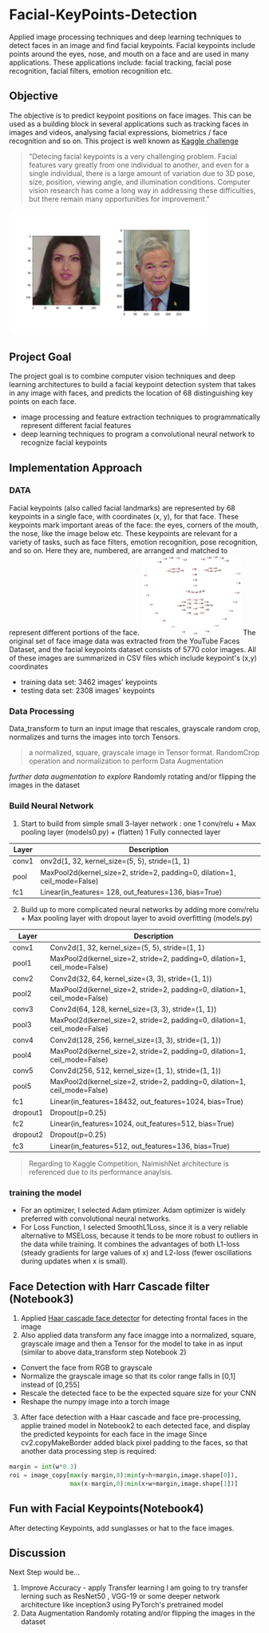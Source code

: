 # Facial-KeyPoints-Detection
Applied image processing techniques and deep learning techniques to detect faces in an image and find facial keypoints. Facial keypoints include points around the eyes, nose, and mouth on a face and are used in many applications. These applications include: facial tracking, facial pose recognition, facial filters, emotion recognition etc.

## Objective
The objective is to predict keypoint positions on face images. This can be used as a building block in several applications such as tracking faces in images and videos, analysing facial expressions, biometrics / face recognition and so on.
This project is well known as [Kaggle challenge](https://www.kaggle.com/c/facial-keypoints-detection)
> "Detecing facial keypoints is a very challenging problem.  Facial features vary greatly from one individual to another, and even for a single individual, there is a large amount of variation due to 3D pose, size, position, viewing angle, and illumination conditions. Computer vision research has come a long way in addressing these difficulties, but there remain many opportunities for improvement."
<img src = "images/key_pts_example.png" width = "400" />

## Project Goal 
The project goal is to combine computer vision techniques and deep learning architectures to build a facial keypoint detection system that takes in any image with faces, and predicts the location of 68 distinguishing key points on each face. 
* image processing and feature extraction techniques to programmatically represent different facial features
* deep learning techniques to program a convolutional neural network to recognize facial keypoints

## Implementation Approach
### DATA 
Facial keypoints (also called facial landmarks) are represented by 68 keypoints in a single face, with coordinates (x, y), for that face. These keypoints mark important areas of the face: the eyes, corners of the mouth, the nose, like the image below etc. These keypoints are relevant for a variety of tasks, such as face filters, emotion recognition, pose recognition, and so on. Here they are, numbered, are arranged and matched to represent different portions of the face.
<img src="images/landmarks_numbered.jpg" width = "200"/>
The original set of face image data was extracted from the YouTube Faces Dataset, and the facial keypoints dataset consists of 5770 color images. All of these images are summarized in CSV files which include keypoint's (x,y) coordinates
* training data set: 3462 images' keypoints
* testing data set: 2308 images' keypoints

### Data Processing
Data_transform to turn an input image that rescales, grayscale random crop, normalizes and turns the images into torch Tensors.
> a normalized, square, grayscale image in Tensor format. 
> RandomCrop operation and normalization to perform Data Augmentation

*further data augmentation to explore*
Randomly rotating and/or flipping the images in the dataset


### Build Neural Network 
1. Start to build from simple small 3-layer network : one 1 conv/relu + Max pooling layer (models0.py) + (flatten) 1 Fully connected layer

|Layer  | Description |
|--|--|
|conv1 | onv2d(1, 32, kernel_size=(5, 5), stride=(1, 1)|
|pool| MaxPool2d(kernel_size=2, stride=2, padding=0, dilation=1, ceil_mode=False)|
|fc1 | Linear(in_features= 128, out_features=136, bias=True) | 

2. Build up to more complicated neural networks by adding more conv/relu + Max pooling layer with dropout layer to avoid overfitting  (models.py)

|Layer	|Description|
|--|--|
|conv1|	Conv2d(1, 32, kernel_size=(5, 5), stride=(1, 1)|
|pool1	|MaxPool2d(kernel_size=2, stride=2, padding=0, dilation=1, ceil_mode=False)|
|conv2	|Conv2d(32, 64, kernel_size=(3, 3), stride=(1, 1))|
|pool2	|MaxPool2d(kernel_size=2, stride=2, padding=0, dilation=1, ceil_mode=False)|
|conv3	|Conv2d(64, 128, kernel_size=(3, 3), stride=(1, 1))|
|pool3	|MaxPool2d(kernel_size=2, stride=2, padding=0, dilation=1, ceil_mode=False)|
|conv4	|Conv2d(128, 256, kernel_size=(3, 3), stride=(1, 1))|
|pool4	|MaxPool2d(kernel_size=2, stride=2, padding=0, dilation=1, ceil_mode=False)|
|conv5	|Conv2d(256, 512, kernel_size=(1, 1), stride=(1, 1))|
|pool5	|MaxPool2d(kernel_size=2, stride=2, padding=0, dilation=1, ceil_mode=False)|
|fc1	|Linear(in_features=18432, out_features=1024, bias=True)|
|dropout1|	Dropout(p=0.25)|
|fc2	|Linear(in_features=1024, out_features=512, bias=True)|
|dropout2|	Dropout(p=0.25)|
|fc3	|Linear(in_features=512, out_features=136, bias=True)|

> Regarding to Kaggle Competition, NaimishNet architecture is referenced due to its performance anaylsis. 

### training the model
* For an optimizer, I selected Adam ptimizer. Adam optimizer is widely preferred with convolutional neural networks.
* For Loss Function, I selected SmoothL1Loss, since it is a very reliable alternative to MSELoss, because it tends to be more robust to outliers in the data while training. It combines the advantages of both L1-loss (steady gradients for large values of x) and L2-loss (fewer oscillations during updates when x is small). 

## Face Detection with Harr Cascade filter (Notebook3) 
1. Applied [Haar cascade face detector](https://github.com/opencv/opencv/tree/master/data/haarcascades) for detecting frontal faces in the image 
2. Also applied data transform any face imagge into a normalized, square, grayscale image and then a Tensor for the model to take in as input (similar to above data_transform step Notebook 2)
* Convert the face from RGB to grayscale
* Normalize the grayscale image so that its color range falls in [0,1] instead of [0,255]
* Rescale the detected face to be the expected square size for your CNN
* Reshape the numpy image into a torch image
3. After face detection with a Haar cascade and face pre-processing, applie trained model in Notebook2 to each detected face, and display the predicted keypoints for each face in the image
Since cv2.copyMakeBorder added black pixel padding to the faces, so that another data processing step is required: 
```python
margin = int(w*0.3)
roi = image_copy[max(y-margin,0):min(y+h+margin,image.shape[0]), 
                 max(x-margin,0):min(x+w+margin,image.shape[1])]
```

## Fun with Facial Keypoints(Notebook4)
After detecting Keypoints, add sunglasses or hat to the face images. 

## Discussion 
Next Step would be...
1. Improve Accuracy - apply Transfer learning 
I am going to try transfer lerning such as ResNet50 , VGG-19 or some deeper network architecture like inception3 using PyTorch's pretrained model 
2. Data Augmentation
Randomly rotating and/or flipping the images in the dataset
